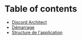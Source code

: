 # Table of contents

* [Discord Architect](README.md)
* [Démarrage](demarrage.md)
* [Structure de l'application](structure-de-lapplication.md)

